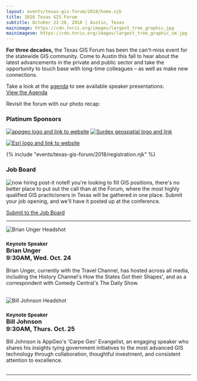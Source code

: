 ```yaml
---
layout: events/texas-gis-forum/2018/home.njk
title: 2018 Texas GIS Forum
subtitle: October 22-26, 2018 | Austin, Texas
mainimage: https://cdn.tnris.org/images/largest_tree_graphic.jpg
mainimagesm: https://cdn.tnris.org/images/largest_tree_graphic_sm.jpg
---
```


<div class="lead-forum col-md-6">
  <strong>For three decades,</strong> the Texas GIS Forum has been the can't-miss event for the statewide GIS community. Come to Austin this fall to hear about the latest advancements in the private and public sector and take the opportunity to touch base with long-time colleagues – as well as make new connections.
</p>
<p class="lead">
Take a look at the  <a href="/texas-gis-forum/2018/agenda">agenda</a> to see available speaker presentations:<br>
  <a class="btn btn-lg btn-tnris" href="/texas-gis-forum/2018/agenda">View the Agenda</a></p>

<p class="lead">Revisit the forum with our photo recap:<br>
  <h3>Platinum Sponsors</h3>
    <p><a href="http://appgeo.com"><img class="plat-logo-top" alt="appgeo logo and link to website" src="https://cdn.tnris.org/images/appgeo_logo.png"></a>
    <a href="http://www.surdex.com/"><img class="plat-logo-top" alt="Surdex geospatial logo and link" src="https://cdn.tnris.org/images/surdex_logo.png"></a></p>
    <p><a href="http://www.esri.com"><img alt="Esri logo and link to website" src="https://cdn.tnris.org/images/esri_where_logo.png"></a></p>
</div>
<div class="col-md-6">
{% include "events/texas-gis-forum/2018/registration.njk" %}
<h3>Job Board</h3>
<p>
  <img class="float-left" src="https://cdn.tnris.org/images/sticky_job_square.jpg" alt="now hiring post-it note">If you're looking to fill GIS positions, there's no better place to put out the call than at the Forum, where the most highly qualified GIS practicioners in Texas will be gathered in one place. Submit your job opening, and we'll have it posted up at the conference.
</p>
<a class="btn btn-tnris btn-md" href="/texas-gis-forum/2018/job-board">Submit to the Job Board</a>
</div>
<hr class="clearfix">



<div class="col-sm-6 keynote-welcome-2018">
  <img class="rounded-circle" src="https://cdn.tnris.org/images/unger_headshot_th.jpg" alt="Brian Unger Headshot">
  <h3><small class="text-muted">Keynote Speaker</small><br><strong>Brian Unger</strong><br>9:30AM, Wed. Oct. 24</h3>
  <p>Brian Unger, currently with the Travel Channel, has hosted across all media, including the History Channel's How the States Got their Shapes', and as a correspondent with Comedy Central's The Daily Show.<br><br>
</div>
<div class="col-sm-6 keynote-welcome-2018">
  <img class="rounded-circle"  src="https://cdn.tnris.org/images/johnson_headshot_th.jpg" alt="Bill Johnson Headshot">
  <h3><small class="text-muted">Keynote Speaker</small><br><strong>Bill Johnson</strong><br>9:30AM, Thurs. Oct. 25</h3>
  <p>Bill Johnson is AppGeo's 'Carpe Geo' Evangelist, an engaging speaker who shares his insights tying government initiatives to the most advanced GIS technology through collaboration, thoughtful investment, and consistent attention to excellence.<br><br>
</div>

<hr class="clearfix">
